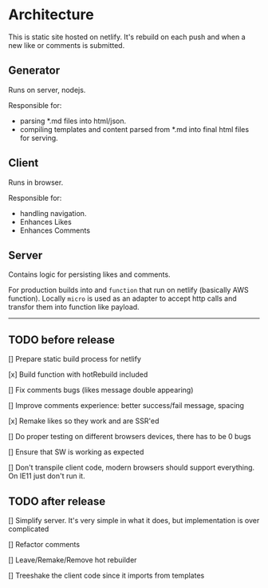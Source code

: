 # Architecture

This is static site hosted on netlify. It's rebuild on each push and when a new like or comments is submitted. 

## Generator
Runs on server, nodejs.

Responsible for:
 - parsing *.md files into html/json.
 - compiling templates and content parsed from *.md into final html files for serving.

## Client
Runs in browser.

Responsible for:
 - handling navigation.
 - Enhances Likes 
 - Enhances Comments

## Server
Contains logic for persisting likes and comments. 

For production builds into and `function` that run on netlify (basically AWS function). Locally `micro` is used as an adapter to accept http calls and transfor them into function like payload.


_______________________

## TODO before release

[] Prepare static build process for netlify

[x] Build function with hotRebuild included

[] Fix comments bugs (likes message double appearing)

[] Improve comments experience: better success/fail message, spacing

[x] Remake likes so they work and are SSR'ed

[] Do proper testing on different browsers devices, there has to be 0 bugs

[] Ensure that SW is working as expected

[] Don't transpile client code, modern browsers should support everything. On IE11 just don't run it. 

## TODO after release

[] Simplify server. It's very simple in what it does, but implementation is over complicated

[] Refactor comments

[] Leave/Remake/Remove hot rebuilder

[] Treeshake the client code since it imports from templates
